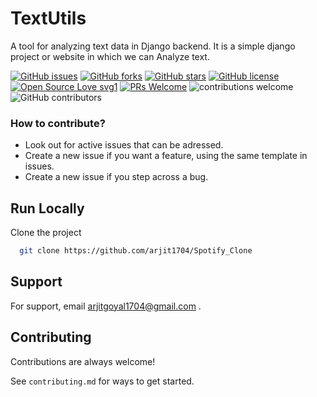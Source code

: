 # TextUtils

A tool for analyzing text data in Django backend.
It is a simple django project or website in which we can Analyze text.

[![GitHub issues](https://img.shields.io/github/issues/arjit1704/textEdits)](https://github.com/arjit1704/Spotify_Clone/issues)
[![GitHub forks](https://img.shields.io/github/forks/arjit1704/textEdits)](https://github.com/arjit1704/Spotify_Clone/network)
[![GitHub stars](https://img.shields.io/github/stars/arjit1704/textEdits)](https://github.com/arjit1704/Spotify_Clone/stargazers)
[![GitHub license](https://img.shields.io/github/license/arjit1704/textEdits)](https://github.com/arjit1704/Spotify_Clone/blob/main/LICENSE)
[![Open Source Love svg1](https://badges.frapsoft.com/os/v1/open-source.svg?v=103)](https://github.com/ellerbrock/open-source-badges/) [![PRs Welcome](https://img.shields.io/badge/PRs-welcome-brightgreen.svg?style=flat-square)](http://makeapullrequest.com) ![contributions welcome](https://img.shields.io/static/v1.svg?label=Contributions&message=Welcome&color=0059b3&style=flat-square) ![GitHub contributors](https://img.shields.io/github/contributors-anon/arjit1704/Spotify_Clone) 

### How to contribute?
- Look out for active issues that can be adressed.
- Create a new issue if you want a feature, using the same template in issues.
- Create a new issue if you step across a bug.

## Run Locally

Clone the project

```bash
  git clone https://github.com/arjit1704/Spotify_Clone
```
<!-- 
Go to the project directory

```bash
  cd TextEdits
``` -->
<!-- 
Run the server

```bash
    python3 runserver manage.py
``` -->

## Support

For support, email arjitgoyal1704@gmail.com .

## Contributing

Contributions are always welcome!

See `contributing.md` for ways to get started.